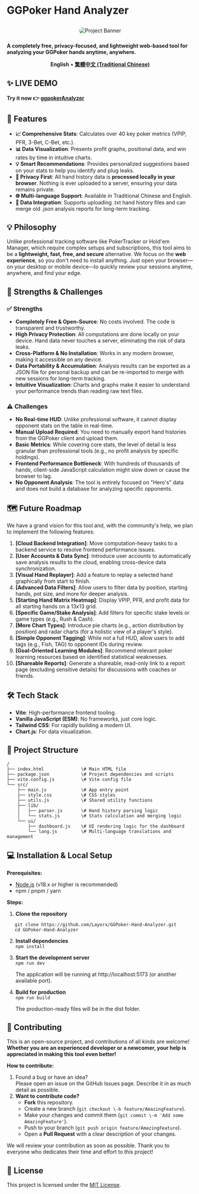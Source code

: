 # **GGPoker Hand Analyzer**

<div align="center">

<img src="https://i.meee.com.tw/mdMapSp.png" alt="Project Banner" style="border-radius: 10px; margin-top: 10px; margin-bottom: 10px;">

</div>

**A completely free, privacy-focused, and lightweight web-based tool for analyzing your GGPoker hands anytime, anywhere.**

<p align="center">  
<strong>English</strong> •  
<a href="./README.md"><strong>繁體中文 (Traditional Chinese)</strong></a>  
</p>

## **✨ LIVE DEMO**

**Try it now 👉 [ggpokerAnalyzer](https://layorx.github.io/ggpokerAnalyzer/index.html)**

## **🚀 Features**

* **📈 Comprehensive Stats**: Calculates over 40 key poker metrics (VPIP, PFR, 3-Bet, C-Bet, etc.).  
* **📊 Data Visualization**: Presents profit graphs, positional data, and win rates by time in intuitive charts.  
* **💡 Smart Recommendations**: Provides personalized suggestions based on your stats to help you identify and plug leaks.  
* **🔐 Privacy First**: All hand history data is **processed locally in your browser**. Nothing is ever uploaded to a server, ensuring your data remains private.  
* **🌐 Multi-language Support**: Available in Traditional Chinese and English.  
* **💾 Data Integration**: Supports uploading .txt hand history files and can merge old .json analysis reports for long-term tracking.

## **💡 Philosophy**

Unlike professional tracking software like PokerTracker or Hold'em Manager, which require complex setups and subscriptions, this tool aims to be a **lightweight, fast, free, and secure** alternative. We focus on the **web experience**, so you don't need to install anything. Just open your browser—on your desktop or mobile device—to quickly review your sessions anytime, anywhere, and find your edge.

## **🧐 Strengths & Challenges**

### **✅ Strengths**

* **Completely Free & Open-Source**: No costs involved. The code is transparent and trustworthy.  
* **High Privacy Protection**: All computations are done locally on your device. Hand data never touches a server, eliminating the risk of data leaks.  
* **Cross-Platform & No Installation**: Works in any modern browser, making it accessible on any device.  
* **Data Portability & Accumulation**: Analysis results can be exported as a JSON file for personal backup and can be re-imported to merge with new sessions for long-term tracking.  
* **Intuitive Visualization**: Charts and graphs make it easier to understand your performance trends than reading raw text files.

### **⚠️ Challenges**

* **No Real-time HUD**: Unlike professional software, it cannot display opponent stats on the table in real-time.  
* **Manual Upload Required**: You need to manually export hand histories from the GGPoker client and upload them.  
* **Basic Metrics**: While covering core stats, the level of detail is less granular than professional tools (e.g., no profit analysis by specific holdings).  
* **Frontend Performance Bottleneck**: With hundreds of thousands of hands, client-side JavaScript calculation might slow down or cause the browser to lag.  
* **No Opponent Analysis**: The tool is entirely focused on "Hero's" data and does not build a database for analyzing specific opponents.

## **🗺️ Future Roadmap**

We have a grand vision for this tool and, with the community's help, we plan to implement the following features:

1. **\[Cloud Backend Integration\]**: Move computation-heavy tasks to a backend service to resolve frontend performance issues.  
2. **\[User Accounts & Data Sync\]**: Introduce user accounts to automatically save analysis results to the cloud, enabling cross-device data synchronization.  
3. **\[Visual Hand Replayer\]**: Add a feature to replay a selected hand graphically from start to finish.  
4. **\[Advanced Data Filters\]**: Allow users to filter data by position, starting hands, pot size, and more for deeper analysis.  
5. **\[Starting Hand Matrix Heatmap\]**: Display VPIP, PFR, and profit data for all starting hands on a 13x13 grid.  
6. **\[Specific Game/Stake Analysis\]**: Add filters for specific stake levels or game types (e.g., Rush & Cash).  
7. **\[More Chart Types\]**: Introduce pie charts (e.g., action distribution by position) and radar charts (for a holistic view of a player's style).  
8. **\[Simple Opponent Tagging\]**: While not a full HUD, allow users to add tags (e.g., Fish, TAG) to opponent IDs during review.  
9. **\[Goal-Oriented Learning Modules\]**: Recommend relevant poker learning resources based on identified statistical weaknesses.  
10. **\[Shareable Reports\]**: Generate a shareable, read-only link to a report page (excluding sensitive details) for discussions with coaches or friends.

## **🛠️ Tech Stack**

* **Vite**: High-performance frontend tooling.  
* **Vanilla JavaScript (ESM)**: No frameworks, just core logic.  
* **Tailwind CSS**: For rapidly building a modern UI.  
* **Chart.js**: For data visualization.

## **📁 Project Structure**
```
/  
├── index.html              \# Main HTML file  
├── package.json            \# Project dependencies and scripts  
├── vite.config.js          \# Vite config file  
└── src/  
    ├── main.js             \# App entry point  
    ├── style.css           \# CSS styles  
    ├── utils.js            \# Shared utility functions  
    ├── lib/  
    │   ├── parser.js       \# Hand history parsing logic  
    │   └── stats.js        \# Stats calculation and merging logic  
    └── ui/  
        ├── dashboard.js    \# UI rendering logic for the dashboard  
        └── lang.js         \# Multi-language translations and management
```
## **💻 Installation & Local Setup**

**Prerequisites:**

* [Node.js](https://nodejs.org/) (v18.x or higher is recommended)  
* npm / pnpm / yarn

**Steps:**

1. **Clone the repository**  
```
   git clone https://github.com/Layorx/GGPoker-Hand-Analyzer.git 
   cd GGPoker-Hand-Analyzer
```
2. **Install dependencies**  
   `npm install`

3. **Start the development server**  
   `npm run dev`

   The application will be running at http://localhost:5173 (or another available port).  
4. **Build for production**  
   `npm run build`

   The production-ready files will be in the dist folder.

## **💖 Contributing**

This is an open-source project, and contributions of all kinds are welcome\! **Whether you are an experienced developer or a newcomer, your help is appreciated in making this tool even better\!**

**How to contribute:**

1. Found a bug or have an idea?  
   Please open an issue on the GitHub Issues page. Describe it in as much detail as possible.  
2. **Want to contribute code?**  
   * **Fork** this repository.  
   * Create a new branch (`git checkout \-b feature/AmazingFeature`).  
   * Make your changes and commit them (`git commit \-m 'Add some AmazingFeature'`).  
   * Push to your branch (`git push origin feature/AmazingFeature`).  
   * Open a **Pull Request** with a clear description of your changes.

We will review your contribution as soon as possible. Thank you to everyone who dedicates their time and effort to this project\!

## **📄 License**

This project is licensed under the [MIT License](https://www.google.com/search?q=./LICENSE).